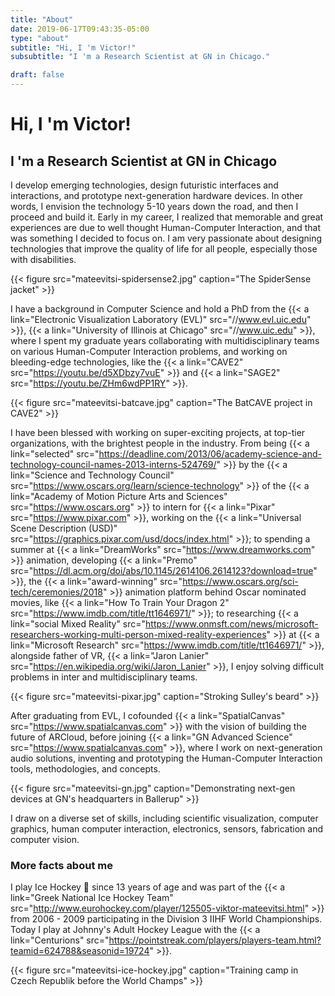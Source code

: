 ```yaml
---
title: "About"
date: 2019-06-17T09:43:35-05:00
type: "about"
subtitle: "Hi, I 'm Victor!"
subsubtitle: "I 'm a Research Scientist at GN in Chicago."

draft: false
---
```

# Hi, I \'m Victor!
<h2 class="text-muted">I 'm a Research Scientist at GN in Chicago</h2>

I develop emerging technologies, design futuristic interfaces and interactions, and prototype next-generation hardware devices. In other words, I envision the technology 5-10 years down the road, and then I proceed and build it. Early in my career, I realized that memorable and great experiences are due to well thought Human-Computer Interaction, and that was something I decided to focus on. I am very passionate about designing technologies that improve the quality of life for all people, especially those with disabilities.  

{{< figure src="mateevitsi-spidersense2.jpg" caption="The SpiderSense jacket" >}}

I have a background in Computer Science and hold a PhD from the {{< a link="Electronic Visualization Laboratory (EVL)" src="//www.evl.uic.edu" >}}, {{< a link="University of Illinois at Chicago" src="//www.uic.edu" >}}, where I spent my graduate years collaborating with multidisciplinary teams on various Human-Computer Interaction problems, and working on bleeding-edge technologies, like the {{< a link="CAVE2" src="https://youtu.be/d5XDbzy7vuE" >}} and {{< a link="SAGE2" src="https://youtu.be/ZHm6wdPP1RY" >}}.

{{< figure src="mateevitsi-batcave.jpg" caption="The BatCAVE project in CAVE2" >}}

I have been blessed with working on super-exciting projects, at top-tier organizations, with the brightest people in the industry. From being {{< a link="selected" src="https://deadline.com/2013/06/academy-science-and-technology-council-names-2013-interns-524769/" >}} by the {{< a link="Science and Technology Council" src="https://www.oscars.org/learn/science-technology" >}} of the {{< a link="Academy of Motion Picture Arts and Sciences" src="https://www.oscars.org" >}} to  intern for {{< a link="Pixar" src="https://www.pixar.com" >}}, working on the {{< a link="Universal Scene Description (USD)" src="https://graphics.pixar.com/usd/docs/index.html" >}}; to spending a summer at {{< a link="DreamWorks" src="https://www.dreamworks.com" >}} animation, developing {{< a link="Premo" src="https://dl.acm.org/doi/abs/10.1145/2614106.2614123?download=true" >}}, the {{< a link="award-winning" src="https://www.oscars.org/sci-tech/ceremonies/2018" >}} animation platform behind Oscar nominated movies, like {{< a link="How To Train Your Dragon 2" src="https://www.imdb.com/title/tt1646971/" >}}; to researching {{< a link="social Mixed Reality" src="https://www.onmsft.com/news/microsoft-researchers-working-multi-person-mixed-reality-experiences" >}} at {{< a link="Microsoft Research" src="https://www.imdb.com/title/tt1646971/" >}}, alongside father of VR, {{< a link="Jaron Lanier" src="https://en.wikipedia.org/wiki/Jaron_Lanier" >}}, I enjoy solving difficult problems in inter and multidisciplinary teams.

{{< figure src="mateevitsi-pixar.jpg" caption="Stroking Sulley's beard" >}}

After graduating from EVL, I cofounded {{< a link="SpatialCanvas" src="https://www.spatialcanvas.com" >}} with the vision of building the future of ARCloud, before joining {{< a link="GN Advanced Science" src="https://www.spatialcanvas.com" >}}, where I work on next-generation audio solutions, inventing and prototyping the Human-Computer Interaction tools, methodologies, and concepts.

{{< figure src="mateevitsi-gn.jpg" caption="Demonstrating next-gen devices at GN's headquarters in Ballerup" >}}

I draw on a diverse set of skills, including scientific visualization, computer graphics, human computer interaction, electronics, sensors, fabrication and computer vision.

### More facts about me
I play Ice Hockey 🏒 since 13 years of age and was part of the {{< a link="Greek National Ice Hockey Team" src="http://www.eurohockey.com/player/125505-viktor-mateevitsi.html" >}} from 2006 - 2009 participating in the Division 3 IIHF World Championships. Today I play at Johnny's Adult Hockey League with the {{< a link="Centurions" src="https://pointstreak.com/players/players-team.html?teamid=624788&seasonid=19724"  >}}.

{{< figure src="mateevitsi-ice-hockey.jpg" caption="Training camp in Czech Republik before the World Champs" >}}
